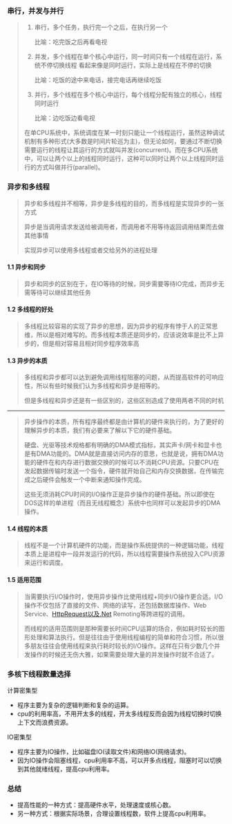### 串行，并发与并行

> 1. 串行，多个任务，执行完一个之后，在执行另一个
>
>    比喻：吃完饭之后再看电视
>
> 2. 并发，多个线程在单个核心中运行，同一时间只有一个线程在运行，系统不停切换线程
>    看起来像是同时运行，实际上是线程在不停的切换
>
>    比喻：吃饭的途中来电话，接完电话再继续吃饭
>
> 3. 并行，多个线程在多个核心中运行，每个线程分配有独立的核心，线程同时运行
>
>    比喻：边吃饭边看电视
>
> 
>
> 在单CPU系统中，系统调度在某一时刻只能让一个线程运行，虽然这种调试机制有多种形式(大多数是时间片轮巡为主)，但无论如何，要通过不断切换需要运行的线程让其运行的方式就叫并发(concurrent)。而在多CPU系统中，可以让两个以上的线程同时运行，这种可以同时让两个以上线程同时运行的方式叫做并行(parallel)。

### 异步和多线程

> 异步和多线程并不相等，异步是多线程的目的，而多线程是实现异步的一张方式
>
> 异步是当调用请求发送给被调用者，而调用者不用等待返回调用结果而去做其他事情
>
> 实现异步可以使用多线程或者交给另外的进程处理

#### 1.1 异步和同步

> 异步和同步的区别在于，在IO等待的时候，同步需要等待IO完成，而异步无需等待可以继续其他任务

#### 1.2 多线程的好处

> 多线程比较容易的实现了异步的思想，因为异步的程序有悖于人的正常思维，所以是相对难写的。而多线程本质还是同步的，应该说效率是比不上异步的，但是相对容易且相对同步程序效率高

#### 1.3 异步的本质

> 多线程和异步都可以达到避免调用线程阻塞的问题，从而提高软件的可响应性，所以有些时候我们认为多线程和异步是相等的。
>
> 但是多线程和异步还是有一些区别的，这些区别造成了使用两者不同的时机

-----------

> 异步操作的本质，所有程序最终都是由计算机的硬件来执行的，为了更好的理解异步的本质，我们有必要来了解以下它的硬件基础。
>
> 硬盘、光驱等技术规格都有明确的DMA模式指标，其实声卡/网卡和显卡也是有DMA功能的。DMA就是直接访问内存的意思，也就是说，拥有DMA功能的硬件在和内存进行数据交换的时候可以不消耗CPU资源。只要CPU在发起数据传输时发送一个指令，硬件就开始自己和内存交换数据，在传输完成之后硬件会触发一个中断来通知操作完成。
>
> 这些无须消耗CPU时间的I/O操作正是异步操作的硬件基础。所以即使在DOS这样的单进程（而且无线程概念）系统中也同样可以发起异步的DMA操作。

#### 1.4 线程的本质

> 线程不是一个计算机硬件的功能，而是操作系统提供的一种逻辑功能，线程本质上是进程中一段并发运行的代码，所以线程需要操作系统投入CPU资源来运行和调度。

#### 1.5 适用范围

> 当需要执行I/O操作时，使用异步操作比使用线程+同步I/O操作更合适。I/O操作不仅包括了直接的文件、网络的读写，还包括数据库操作、Web Service、[HttpRequest以及.Net](http://xn--HttpRequest-ev0r722c.Net) Remoting等跨进程的调用。
>
> 而线程的适用范围则是那种需要长时间CPU运算的场合，例如耗时较长的图形处理和算法执行。但是往往由于使用线程编程的简单和符合习惯，所以很多朋友往往会使用线程来执行耗时较长的I/O操作。这样在只有少数几个并发操作的时候还无伤大雅，如果需要处理大量的并发操作时就不合适了。

### 多核下线程数量选择

计算密集型

- 程序主要为复杂的逻辑判断和复杂的运算。
- cpu的利用率高，不用开太多的线程，开太多线程反而会因为线程切换时切换上下文而浪费资源。

IO密集型

- 程序主要为IO操作，比如磁盘IO(读取文件)和网络IO(网络请求)。
- 因为IO操作会阻塞线程，cpu利用率不高，可以开多点线程，阻塞时可以切换到其他就绪线程，提高cpu利用率。

### 总结

- 提高性能的一种方式：提高硬件水平，处理速度或核心数。
- 另一种方式：根据实际场景，合理设置线程数，软件上提高cpu利用率。